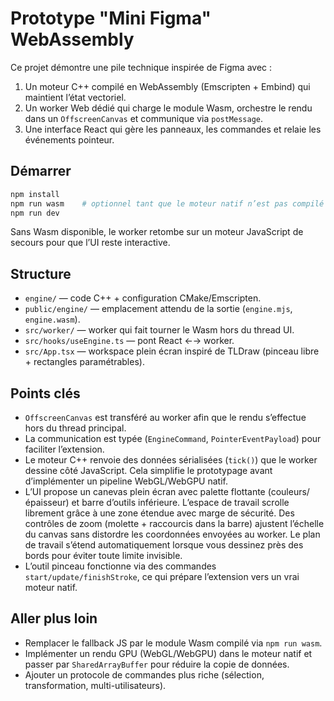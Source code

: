# Prototype "Mini Figma" WebAssembly

Ce projet démontre une pile technique inspirée de Figma avec :

1. Un moteur C++ compilé en WebAssembly (Emscripten + Embind) qui maintient l’état vectoriel.
2. Un worker Web dédié qui charge le module Wasm, orchestre le rendu dans un `OffscreenCanvas` et communique via `postMessage`.
3. Une interface React qui gère les panneaux, les commandes et relaie les événements pointeur.

## Démarrer

```bash
npm install
npm run wasm    # optionnel tant que le moteur natif n’est pas compilé
npm run dev
```

Sans Wasm disponible, le worker retombe sur un moteur JavaScript de secours pour que l’UI reste interactive.

## Structure

- `engine/` — code C++ + configuration CMake/Emscripten.
- `public/engine/` — emplacement attendu de la sortie (`engine.mjs`, `engine.wasm`).
- `src/worker/` — worker qui fait tourner le Wasm hors du thread UI.
- `src/hooks/useEngine.ts` — pont React ←→ worker.
- `src/App.tsx` — workspace plein écran inspiré de TLDraw (pinceau libre + rectangles paramétrables).

## Points clés

- `OffscreenCanvas` est transféré au worker afin que le rendu s’effectue hors du thread principal.
- La communication est typée (`EngineCommand`, `PointerEventPayload`) pour faciliter l’extension.
- Le moteur C++ renvoie des données sérialisées (`tick()`) que le worker dessine côté JavaScript. Cela simplifie le prototypage avant d’implémenter un pipeline WebGL/WebGPU natif.
- L’UI propose un canevas plein écran avec palette flottante (couleurs/épaisseur) et barre d’outils inférieure. L’espace de travail scrolle librement grâce à une zone étendue avec marge de sécurité. Des contrôles de zoom (molette + raccourcis dans la barre) ajustent l’échelle du canvas sans distordre les coordonnées envoyées au worker. Le plan de travail s’étend automatiquement lorsque vous dessinez près des bords pour éviter toute limite invisible.
- L’outil pinceau fonctionne via des commandes `start/update/finishStroke`, ce qui prépare l’extension vers un vrai moteur natif.

## Aller plus loin

- Remplacer le fallback JS par le module Wasm compilé via `npm run wasm`.
- Implémenter un rendu GPU (WebGL/WebGPU) dans le moteur natif et passer par `SharedArrayBuffer` pour réduire la copie de données.
- Ajouter un protocole de commandes plus riche (sélection, transformation, multi-utilisateurs).
